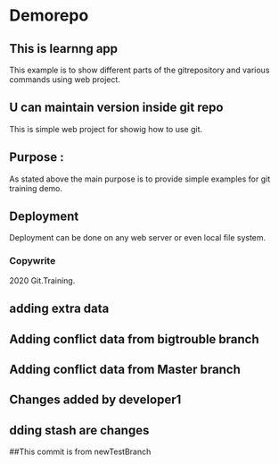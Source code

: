 # Demorepo

## This is learnng app

This example is to show different parts of the gitrepository and various commands using web project.

## U can maintain version inside git repo

This is simple web project for showig how to use git.

## Purpose :


As stated above the main purpose is to provide simple examples for git training demo.

## Deployment 
Deployment can be done on any web server or even local file system.

### Copywrite

2020 Git.Training.

## adding extra data 
## Adding conflict data from bigtrouble branch

## Adding conflict data from Master branch 
## Changes added by developer1

## dding stash are changes
##This commit is from newTestBranch
